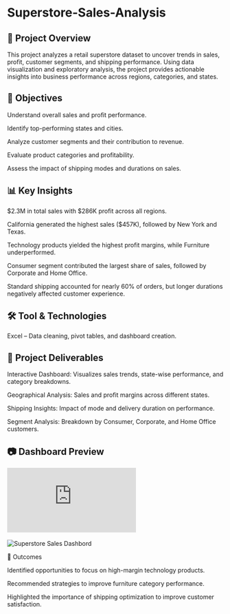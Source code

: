 # Superstore-Sales-Analysis

## 📌 Project Overview

This project analyzes a retail superstore dataset to uncover trends in sales, profit, customer segments, and shipping performance. Using data visualization and exploratory analysis, the project provides actionable insights into business performance across regions, categories, and states.

## 🎯 Objectives

Understand overall sales and profit performance.

Identify top-performing states and cities.

Analyze customer segments and their contribution to revenue.

Evaluate product categories and profitability.

Assess the impact of shipping modes and durations on sales.

## 📊 Key Insights

$2.3M in total sales with $286K profit across all regions.

California generated the highest sales ($457K), followed by New York and Texas.

Technology products yielded the highest profit margins, while Furniture underperformed.

Consumer segment contributed the largest share of sales, followed by Corporate and Home Office.

Standard shipping accounted for nearly 60% of orders, but longer durations negatively affected customer experience.

## 🛠️ Tool & Technologies

Excel – Data cleaning, pivot tables, and dashboard creation.

## 📂 Project Deliverables

Interactive Dashboard: Visualizes sales trends, state-wise performance, and category breakdowns.

Geographical Analysis: Sales and profit margins across different states.

Shipping Insights: Impact of mode and delivery duration on performance.

Segment Analysis: Breakdown by Consumer, Corporate, and Home Office customers.

## 📷 Dashboard Preview
![Superstore Sales Dashbord.](https://github.com/Iyeose/Superstore-Sales-Analysis/blob/71a92258d876bb3334eea33586ff13a8a244e91a/Superstore%20Sales%202.pdf)

![Superstore Sales Dashbord](https://github.com/user-attachments/assets/cf11031c-8e8d-484e-8a2e-c6d6633b9c18)


🚀 Outcomes

Identified opportunities to focus on high-margin technology products.

Recommended strategies to improve furniture category performance.

Highlighted the importance of shipping optimization to improve customer satisfaction.
